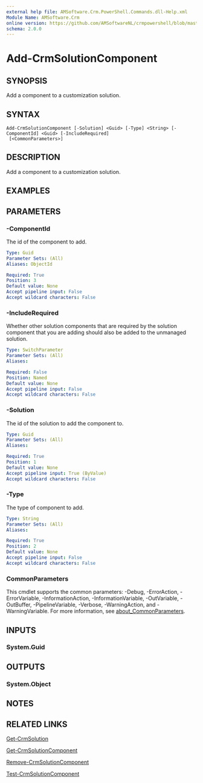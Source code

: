 ```yaml
---
external help file: AMSoftware.Crm.PowerShell.Commands.dll-Help.xml
Module Name: AMSoftware.Crm
online version: https://github.com/AMSoftwareNL/crmpowershell/blob/master/docs/Add-CrmSolutionComponent.md
schema: 2.0.0
---
```


# Add-CrmSolutionComponent

## SYNOPSIS
Add a component to a customization solution.

## SYNTAX

```
Add-CrmSolutionComponent [-Solution] <Guid> [-Type] <String> [-ComponentId] <Guid> [-IncludeRequired]
 [<CommonParameters>]
```

## DESCRIPTION
Add a component to a customization solution.

## EXAMPLES

## PARAMETERS

### -ComponentId
The id of the component to add.

```yaml
Type: Guid
Parameter Sets: (All)
Aliases: ObjectId

Required: True
Position: 3
Default value: None
Accept pipeline input: False
Accept wildcard characters: False
```

### -IncludeRequired
Whether other solution components that are required by the solution component that you are adding should also be added to the unmanaged solution.

```yaml
Type: SwitchParameter
Parameter Sets: (All)
Aliases:

Required: False
Position: Named
Default value: None
Accept pipeline input: False
Accept wildcard characters: False
```

### -Solution
The id of the solution to add the component to.

```yaml
Type: Guid
Parameter Sets: (All)
Aliases:

Required: True
Position: 1
Default value: None
Accept pipeline input: True (ByValue)
Accept wildcard characters: False
```

### -Type
The type of component to add.

```yaml
Type: String
Parameter Sets: (All)
Aliases:

Required: True
Position: 2
Default value: None
Accept pipeline input: False
Accept wildcard characters: False
```

### CommonParameters
This cmdlet supports the common parameters: -Debug, -ErrorAction, -ErrorVariable, -InformationAction, -InformationVariable, -OutVariable, -OutBuffer, -PipelineVariable, -Verbose, -WarningAction, and -WarningVariable. For more information, see [about_CommonParameters](http://go.microsoft.com/fwlink/?LinkID=113216).

## INPUTS

### System.Guid
## OUTPUTS

### System.Object
## NOTES

## RELATED LINKS

[Get-CrmSolution](Get-CrmSolution.md)

[Get-CrmSolutionComponent](Get-CrmSolutionComponent.md)

[Remove-CrmSolutionComponent](Remove-CrmSolutionComponent.md)

[Test-CrmSolutionComponent](Test-CrmSolutionComponent.md)
